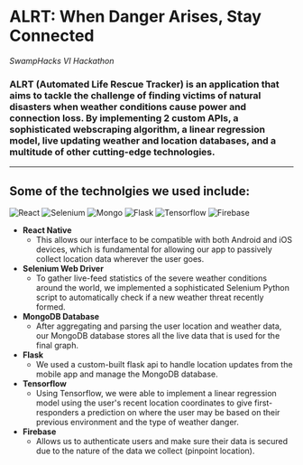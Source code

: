 # ALRT: When Danger Arises, Stay Connected

*SwampHacks VI Hackathon*
### ALRT (Automated Life Rescue Tracker) is an application that aims to tackle the challenge of finding victims of natural disasters when weather conditions cause power and connection loss. By implementing 2 custom APIs, a sophisticated webscraping algorithm, a linear regression model, live updating weather and location databases, and a multitude of other cutting-edge technologies. ###
---
## Some of the technolgies we used include: ##
  ![React](https://img.icons8.com/ios/150/000000/react-native.png)
  ![Selenium](https://github.com/computer-geek64/alrt/blob/master/assets/img/Selenium.png)
  ![Mongo](https://github.com/computer-geek64/alrt/blob/master/assets/img/mongo2.png)
  ![Flask](https://www.olirowan.xyz/static/images/icons/flask-plain.svg)
  ![Tensorflow](https://github.com/computer-geek64/alrt/blob/master/assets/img/tensor.png)
  ![Firebase](https://github.com/computer-geek64/alrt/blob/master/assets/img/firebase2.png)
    
* **React Native**
  * This allows our interface to be compatible with both Android and iOS devices, which is fundamental for allowing our app to passively collect location data wherever the user goes.
* **Selenium Web Driver**
  * To gather live-feed statistics of the severe weather conditions around the world, we implemented a sophisticated Selenium Python script to automatically check if a new weather threat recently formed.
* **MongoDB Database**
  * After aggregating and parsing the user location and weather data, our MongoDB database stores all the live data that is used for the final graph.
* **Flask**
  * We used a custom-built flask api to handle location updates from the mobile app and manage the MongoDB database.
* **Tensorflow**
  * Using Tensorflow, we were able to implement a linear regression model using the user's recent location coordinates to give first-responders a prediction on where the user may be based on their previous environment and the type of weather danger.
* **Firebase**
  * Allows us to authenticate users and make sure their data is secured due to the nature of the data we collect (pinpoint location).

